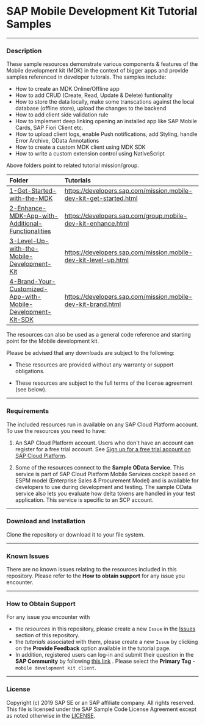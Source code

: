 # SAP Mobile Development Kit Tutorial Samples

***
### Description
These sample resources demonstrate various components & features of the Mobile development kit (MDK) in the context of bigger apps and provide samples referenced in developer tutorals.
The samples include:
* How to create an MDK Online/Offline app
* How to add CRUD (Create, Read, Update & Delete) funtionality
* How to store the data locally, make some transcations against the local database (offline store), upload the changes to the backend
* How to add client side validation rule
* How to implement deep linking opening an installed app like SAP Mobile Cards, SAP Fiori Client etc.
* How to upload client logs, enable Push notifications, add Styling, handle Error Archive, OData Annotations
* How to create a custom MDK client using MDK SDK
*  How to write a custom extension control using NativeScript

Above folders point to related tutorial mission/group.


|  Folder     | Tutorials
|  :------------- | :-------------
|  [1-Get-Started-with-the-MDK](/1-Get-Started-with-the-MDK)  | https://developers.sap.com/mission.mobile-dev-kit-get-started.html
|  [2-Enhance-MDK-App-with-Additional-Functionalities](2-Enhance-MDK-App-with-Additional-Functionalities) | https://developers.sap.com/group.mobile-dev-kit-enhance.html
| [3-Level-Up-with-the-Mobile-Development-Kit](3-Level-Up-with-the-Mobile-Development-Kit) | https://developers.sap.com/mission.mobile-dev-kit-level-up.html
| [4-Brand-Your-Customized-App-with-Mobile-Development-Kit-SDK](/4-Brand-Your-Customized-App-with-Mobile-Development-Kit-SDK) | https://developers.sap.com/mission.mobile-dev-kit-brand.html

The resources can also be used as a general code reference and starting point for the Mobile development kit.

Please be advised that any downloads are subject to the following:

* These resources are provided without any warranty or support obligations.

* These resources are subject to the full terms of the license agreement (see below).


***
### Requirements
The included resources run in available on any SAP Cloud Platform account.
To use the resources you need to have:
1. An SAP Cloud Platform account. Users who don't have an account can register for a free trial account.
	See [Sign up for a free trial account on SAP Cloud Platform](https://www.sap.com/developer/tutorials/hcp-create-trial-account.html).

2. Some of the resources connect to the **Sample OData Service**. This service is part of SAP Cloud Platform Mobile Services cockpit based on ESPM model (Enterprise Sales & Procurement Model) and  is available for developers to use during development and testing. The sample OData service also lets you evaluate how delta tokens are handled in your test application. This service is specific to an SCP account.


***
### Download and Installation

Clone the repository or download it to your file system.

***
### Known Issues
There are no known issues relating to the resources included in this repository. Please refer to the **How to obtain support** for any issue you encounter.

***
### How to Obtain Support
For any issue you encounter with 
* the *resources* in this repository, please create a new `Issue` in the [Issues](https://github.com/SAP/cloud-mdk-tutorial-samples/issues) section of this repository.
* the *tutorials* associated with them, please create a new `Issue` by clicking on the **Provide Feedback** option available in the tutorial page.
* In addition, registered users can log-in and submit their question in the **SAP Community** by following [this link](https://answers.sap.com/questions/ask.html) .
Please select the **Primary Tag** - `mobile development kit client`.


***
### License

Copyright (c) 2019 SAP SE or an SAP affiliate company. All rights reserved.
This file is licensed under the SAP Sample Code License Agreement except as noted otherwise in the [LICENSE](LICENSE "License file").
